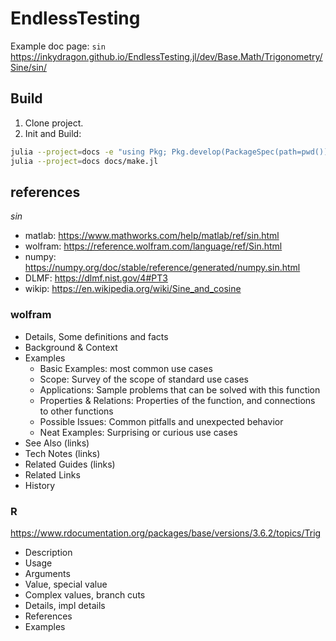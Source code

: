 # EndlessTesting

Example doc page: `sin` https://inkydragon.github.io/EndlessTesting.jl/dev/Base.Math/Trigonometry/Sine/sin/


## Build
1. Clone project.
2. Init and Build:
```sh
julia --project=docs -e "using Pkg; Pkg.develop(PackageSpec(path=pwd())); Pkg.instantiate();"
julia --project=docs docs/make.jl
```

## references
*sin*
- matlab:   https://www.mathworks.com/help/matlab/ref/sin.html
- wolfram:  https://reference.wolfram.com/language/ref/Sin.html
- numpy:    https://numpy.org/doc/stable/reference/generated/numpy.sin.html
- DLMF:     https://dlmf.nist.gov/4#PT3
- wikip:    https://en.wikipedia.org/wiki/Sine_and_cosine

### wolfram
- Details, Some definitions and facts
- Background & Context
- Examples
    + Basic Examples: most common use cases
    + Scope: Survey of the scope of standard use cases
    + Applications: Sample problems that can be solved with this function
    + Properties & Relations: Properties of the function, and connections to other functions
    + Possible Issues: Common pitfalls and unexpected behavior
    + Neat Examples: Surprising or curious use cases
- See Also (links)
- Tech Notes (links)
- Related Guides (links)
- Related Links
- History

### R
https://www.rdocumentation.org/packages/base/versions/3.6.2/topics/Trig
- Description
- Usage
- Arguments
- Value, special value
- Complex values, branch cuts
- Details, impl details
- References
- Examples
